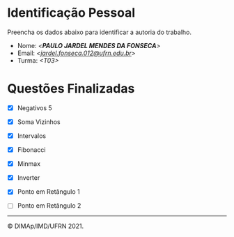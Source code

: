 ﻿# Identificação Pessoal

Preencha os dados abaixo para identificar a autoria do trabalho.

- Nome: *\<__PAULO JARDEL MENDES DA FONSECA__>*
- Email: *\<jardel.fonseca.012@ufrn.edu.br>*
- Turma: *\<T03>*

# Questões Finalizadas

- [X] Negativos 5
- [x] Soma Vizinhos
- [X] Intervalos
- [X] Fibonacci
- [X] Minmax
- [X] Inverter
- [X] Ponto em Retângulo 1
- [ ] Ponto em Retângulo 2


--------
&copy; DIMAp/IMD/UFRN 2021.
